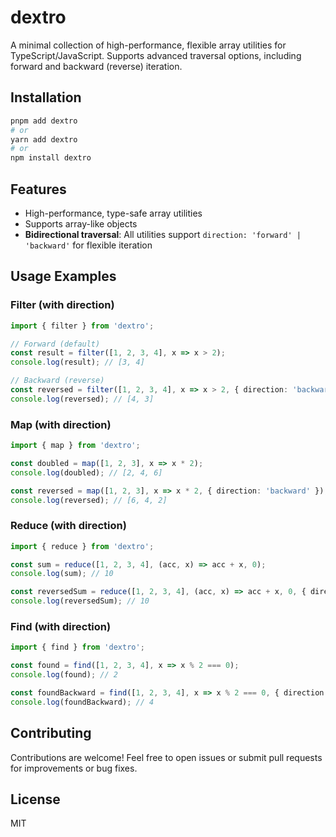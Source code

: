 # dextro

A minimal collection of high-performance, flexible array utilities for TypeScript/JavaScript. Supports advanced traversal options, including forward and backward (reverse) iteration.

## Installation

```sh
pnpm add dextro
# or
yarn add dextro
# or
npm install dextro
```

## Features
- High-performance, type-safe array utilities
- Supports array-like objects
- **Bidirectional traversal**: All utilities support `direction: 'forward' | 'backward'` for flexible iteration

## Usage Examples

### Filter (with direction)
```ts
import { filter } from 'dextro';

// Forward (default)
const result = filter([1, 2, 3, 4], x => x > 2);
console.log(result); // [3, 4]

// Backward (reverse)
const reversed = filter([1, 2, 3, 4], x => x > 2, { direction: 'backward' });
console.log(reversed); // [4, 3]
```

### Map (with direction)
```ts
import { map } from 'dextro';

const doubled = map([1, 2, 3], x => x * 2);
console.log(doubled); // [2, 4, 6]

const reversed = map([1, 2, 3], x => x * 2, { direction: 'backward' });
console.log(reversed); // [6, 4, 2]
```

### Reduce (with direction)
```ts
import { reduce } from 'dextro';

const sum = reduce([1, 2, 3, 4], (acc, x) => acc + x, 0);
console.log(sum); // 10

const reversedSum = reduce([1, 2, 3, 4], (acc, x) => acc + x, 0, { direction: 'backward' });
console.log(reversedSum); // 10
```

### Find (with direction)
```ts
import { find } from 'dextro';

const found = find([1, 2, 3, 4], x => x % 2 === 0);
console.log(found); // 2

const foundBackward = find([1, 2, 3, 4], x => x % 2 === 0, { direction: 'backward' });
console.log(foundBackward); // 4
```

## Contributing

Contributions are welcome! Feel free to open issues or submit pull requests for improvements or bug fixes.

## License

MIT

